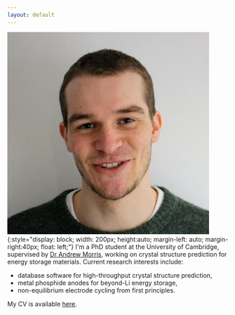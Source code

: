 ```yaml
---
layout: default 
---
```


![face](./assets/me_round.jpeg){:style="display: block; width: 200px; height:auto; margin-left: auto; margin-right:40px; float: left;"}
I'm a PhD student at the University of Cambridge, supervised by [Dr Andrew Morris](http://www.andrewjmorris.org), working on crystal structure prediction for energy storage materials. Current research interests include:
* database software for high-throughput crystal structure prediction,
* metal phosphide anodes for beyond-Li energy storage,
* non-equilibrium electrode cycling from first principles.

My CV is available [here](http://nbviewer.jupyter.org/github/ml-evs/CV/blob/master/Matthew_Evans_CV.pdf).
